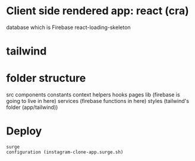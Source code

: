 # Client side rendered app: react (cra)
database which is Firebase
react-loading-skeleton

# tailwind

# folder structure
src
    components
    constants
    context
    helpers
    hooks
    pages
    lib (firebase is going to live in here)
    services (firebase functions in here)
    styles (tailwind's folder (app/tailwind))


# Deploy
    surge
    configuration (instagram-clone-app.surge.sh)
